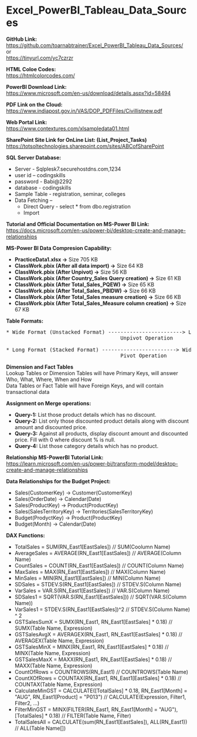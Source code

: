 # Excel_PowerBI_Tableau_Data_Sources

**GitHub Link:**<br>
https://github.com/toarnabtrainer/Excel_PowerBI_Tableau_Data_Sources/<br>
or<br>
https://tinyurl.com/yc7czrzr<br>

**HTML Coloe Codes:**<br>
https://htmlcolorcodes.com/

**PowerBI Download Link:**<br>
https://www.microsoft.com/en-us/download/details.aspx?id=58494

**PDF Link on the Cloud:**<br>
https://www.indiapost.gov.in/VAS/DOP_PDFFiles/Civillistnew.pdf

**Web Portal Link:**<br>
https://www.contextures.com/xlsampledata01.html

**SharePoint Site Link for OnLine List: (List_Project_Tasks)**<br>
https://totsoltechnologies.sharepoint.com/sites/ABCofSharePoint

**SQL Server Database:**<br>
*	Server - Sqlplesk7.securehostdns.com,1234
*	user id – codingskills
* password - Babi@2292
* database - codingskills
* Sample Table - registration, seminar, colleges
* Data Fetching –
  *	Direct Query - select * from dbo.registration
  *	Import

**Tutorial and Official Documentation on MS-Power BI Link:**<br>
https://docs.microsoft.com/en-us/power-bi/desktop-create-and-manage-relationships

**MS-Power BI Data Compresion Capability:**<br>
* **PracticeData1.xlsx ->** Size 705 KB
* **ClassWork.pbix (After all data import) ->** Size 64 KB
* **ClassWork.pbix (After Unpivot) ->** Size 56 KB
* **ClassWork.pbix (After Country_Sales Query creation) ->** Size 61 KB
* **ClassWork.pbix (After Total_Sales_PQEW) ->** Size 65 KB
* **ClassWork.pbix (After Total_Sales_PBIDW) ->** Size 66 KB
* **ClassWork.pbix (After Total_Sales measure creation) ->** Size 66 KB
* **ClassWork.pbix (After Total_Sales_Measure column creation) ->** Size 67 KB

**Table Formats:**<br>
<pre>
* Wide Format (Unstacked Format) ------------------------> Long Format (Stacked Format)
                                     Unpivot Operation

* Long Format (Stacked Format) ------------------------> Wide Format (Unstacked Format)
                                     Pivot Operation
</pre>

**Dimension and Fact Tables**<br>
Lookup Tables or Dimension Tables will have Primary Keys, will answer Who, What, Where, When and How<br>
Data Tables or Fact Table will have Foreign Keys, and will contain transactional data

**Assignment on Merge operations:**<br>
* **Query-1:** List those product details which has no discount.
* **Query-2:** List only those discounted product details along with discount amount and discounted price.
* **Query-3:** Against all products, display discount amount and discounted price. Fill with 0 where discount % is null.
* **Query-4:** List those category details which has no product.

**Relationship MS-PowerBI Tutorial Link:** <br>
https://learn.microsoft.com/en-us/power-bi/transform-model/desktop-create-and-manage-relationships

**Data Relationships for the Budget Project:**<br>
* Sales(CustomerKey) -> Customer(CustomerKey)<br>
* Sales(OrderDate) -> Calendar(Date)<br>
* Sales(ProductKey) -> Product(ProductKey)<br>
* Sales(SalesTerritoryKey) -> Territories(SalesTerritoryKey)<br>
* Budget(ProdyctKey) -> Product(ProductKey)<br>
* Budget(Month) -> Calendar(Date)<br>

**DAX Functions:**<br>
* TotalSales = SUM(RN_East1[EastSales])  // SUM(Coolumn Name)<br>
* AverageSales = AVERAGE(RN_East1[EastSales])  // AVERAGE(Column Name)<br>
* CountSales = COUNT(RN_East1[EastSales])   // COUNT(Column Name)<br>
* MaxSales = MAX(RN_East1[EastSales])   // MAX(Column Name)<br>
* MinSales = MIN(RN_East1[EastSales])   // MIN(Column Name)<br>
* SDSales = STDEV.S(RN_East1[EastSales])   // STDEV.S(Column Name)<br>
* VarSales = VAR.S(RN_East1[EastSales])   // VAR.S(Column Name)<br>
* SDSales1 = SQRT(VAR.S(RN_East1[EastSales]))   // SQRT(VAR.S(Column Name))<br>
* VarSales1 = STDEV.S(RN_East1[EastSales])^2   // STDEV.S(Column Name) ^ 2<br>
* GSTSalesSumX = SUMX(RN_East1, RN_East1[EastSales] * 0.18)   // SUMX(Table Name, Expression)<br>
* GSTSalesAvgX = AVERAGEX(RN_East1, RN_East1[EastSales] * 0.18)   // AVERAGEX(Table Name, Expression)<br>
* GSTSalesMinX = MINX(RN_East1, RN_East1[EastSales] * 0.18)   // MINX(Table Name, Expression)<br>
* GSTSalesMaxX = MAXX(RN_East1, RN_East1[EastSales] * 0.18)   // MAXX(Table Name, Expression)<br>
* CountOfRows = COUNTROWS(RN_East1)   // COUNTROWS(Table Name)<br>
* CountXOfRows = COUNTAX(RN_East1, RN_East1[EastSales] * 0.18)   // COUNTAX(Table Name, Expression)<br>
* CalculateMinGST = CALCULATE([TotalSales] * 0.18, RN_East1[Month] = "AUG", RN_East1[Product] = "P013")   // CALCULATE(Expression, Filter1, Filter2, ...)<br>
* FilterMinGST = MINX(FILTER(RN_East1, RN_East1[Month] = "AUG"), [TotalSales] * 0.18)   // FILTER(Table Name, Filter)<br>
* TotalSalesAll = CALCULATE(sum(RN_East1[EastSales]), ALL(RN_East1))   // ALL(Table Name[<Column>])<br>


